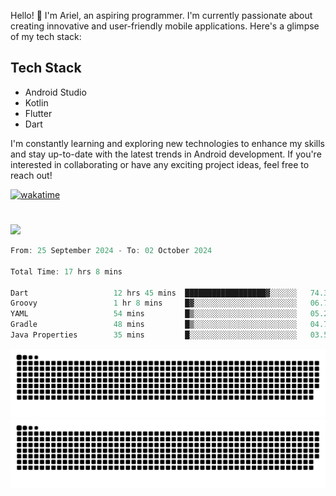 Hello! 👋 I'm Ariel, an aspiring programmer. I'm currently passionate about creating innovative and user-friendly mobile applications. Here's a glimpse of my tech stack:

## Tech Stack

- Android Studio
- Kotlin
- Flutter
- Dart

I'm constantly learning and exploring new technologies to enhance my skills and stay up-to-date with the latest trends in Android development. If you're interested in collaborating or have any exciting project ideas, feel free to reach out!

[![wakatime](https://wakatime.com/badge/user/3a9424b2-a7e9-45b1-b004-c0da731ae6d1.svg)](https://wakatime.com/@3a9424b2-a7e9-45b1-b004-c0da731ae6d1)
#

<!-- <p align="left">
<a href="https://github.com/MattRiel">
  <img height="180em" src="https://github-readme-stats-eight-theta.vercel.app/api/top-langs/?username=MattRiel&layout=compact&langs_count=8&theme=dark"/>
  <img align="left" src="http://github-readme-streak-stats.herokuapp.com?user=MattRiel&theme=dark&mode=weekly" />
</a>
</p> -->

<p align="left">
<a href="https://github.com/MattRiel">
  <img height="180em" src="https://github-readme-stats-eight-theta.vercel.app/api?username=MattRiel&show_icons=true&theme=dark&include_all_commits=true&count_private=true"/>
</a>
</p>

<!-- <img width="63.5%" src="https://github-readme-stats.vercel.app/api/wakatime?username=arielmatius&layuout=compact&theme=nightowl&v=2&hide_border=true" alt="Wakatime Stats" /> -->


<!--START_SECTION:waka-->

```dart
From: 25 September 2024 - To: 02 October 2024

Total Time: 17 hrs 8 mins

Dart                   12 hrs 45 mins  ██████████████████▓░░░░░░   74.38 %
Groovy                 1 hr 8 mins     █▓░░░░░░░░░░░░░░░░░░░░░░░   06.70 %
YAML                   54 mins         █▒░░░░░░░░░░░░░░░░░░░░░░░   05.25 %
Gradle                 48 mins         █▒░░░░░░░░░░░░░░░░░░░░░░░   04.71 %
Java Properties        35 mins         █░░░░░░░░░░░░░░░░░░░░░░░░   03.50 %
```

<!--END_SECTION:waka-->
![github contribution grid snake animation](./dist//github-snake.svg#gh-dark-mode-only)
![github contribution grid snake animation](./dist/github-snake.svg#gh-light-mode-only)
